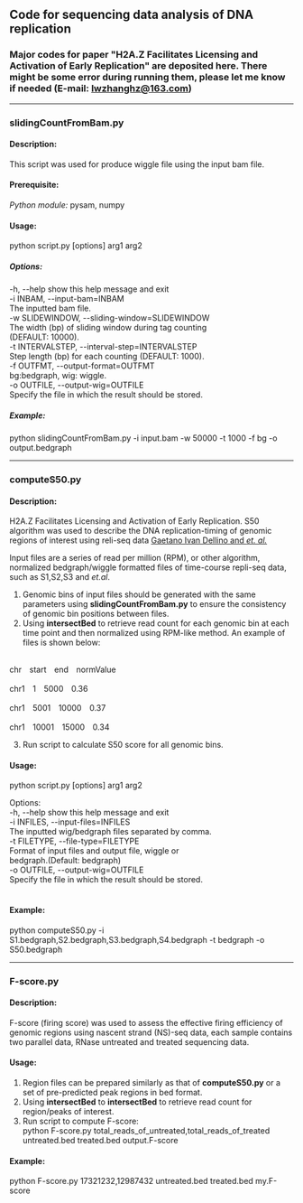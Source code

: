 ## Code for sequencing data analysis of DNA replication

### Major codes for paper "H2A.Z Facilitates Licensing and Activation of Early Replication" are deposited here. There might be some error during running them, please let me know if needed (E-mail: lwzhanghz@163.com)

---
### slidingCountFromBam.py
#### Description:
This script was used for produce wiggle file using the input bam file.
#### Prerequisite:
*Python module:* pysam, numpy
#### Usage:
python script.py [options] arg1 arg2

##### Options:
  -h, --help            show this help message and exit</br>
  -i INBAM, --input-bam=INBAM</br>
                        The inputted bam file.</br>
  -w SLIDEWINDOW, --sliding-window=SLIDEWINDOW</br>
                        The width (bp) of sliding window during tag counting</br>
                        (DEFAULT: 10000).</br>
  -t INTERVALSTEP, --interval-step=INTERVALSTEP</br>
                        Step length (bp) for each counting (DEFAULT: 1000).</br>
  -f OUTFMT, --output-format=OUTFMT</br>
                        bg:bedgraph, wig: wiggle.</br>
  -o OUTFILE, --output-wig=OUTFILE</br>
                        Specify the file in which the result should be stored.</br>
##### Example:</br>
python slidingCountFromBam.py -i input.bam -w 50000 -t 1000 -f bg -o output.bedgraph</br>

---
### computeS50.py</br>
#### Description:</br>
H2A.Z Facilitates Licensing and Activation of Early Replication. S50 algorithm was used to describe the DNA replication-timing of genomic regions of interest using reli-seq data [Gaetano Ivan Dellino and *et. al.*](https://www.ncbi.nlm.nih.gov/pmc/articles/PMC3530669/)

Input files are a series of read per million (RPM), or other algorithm, normalized bedgraph/wiggle formatted files of time-course repli-seq data, such as S1,S2,S3 and *et.al*.</br>
1. Genomic bins of input files should be generated with the same parameters using **slidingCountFromBam.py** to ensure the consistency of genomic bin positions between files.</br>
2. Using **intersectBed** to retrieve read count for each genomic bin at each time point and then normalized using RPM-like method. An example of files is shown below:</br>

</br>chr&emsp;start&emsp;end&emsp;normValue<br/>
</br>chr1&emsp;1&emsp;5000&emsp;0.36<br/>
</br>chr1&emsp;5001&emsp;10000&emsp;0.37<br/>
</br>chr1&emsp;10001&emsp;15000&emsp;0.34<br/>

3. Run script to calculate S50 score for all genomic bins.</br>

#### Usage:
python script.py [options] arg1 arg2

Options:</br>
  -h, --help            show this help message and exit</br>
  -i INFILES, --input-files=INFILES</br>
                        The inputted wig/bedgraph files separated by comma.</br>
  -t FILETYPE, --file-type=FILETYPE</br>
                        Format of input files and output file, wiggle or</br>
                        bedgraph.(Default: bedgraph)</br>
  -o OUTFILE, --output-wig=OUTFILE</br>
                        Specify the file in which the result should be stored.</br></br>

#### Example:
python computeS50.py -i S1.bedgraph,S2.bedgraph,S3.bedgraph,S4.bedgraph -t bedgraph -o S50.bedgraph

---
### F-score.py
#### Description:
F-score (firing score) was used to assess the effective firing efficiency of genomic regions using nascent strand (NS)-seq data, each sample contains two parallel data, RNase untreated and treated sequencing data.

#### Usage:
1. Region files can be prepared similarly as that of **computeS50.py** or a set of pre-predicted peak regions in bed format.</br>
2. Using **intersectBed** to **intersectBed** to retrieve read count for region/peaks of interest.</br>
3. Run script to compute F-score:</br>
   python F-score.py total_reads_of_untreated,total_reads_of_treated untreated.bed treated.bed output.F-score</br>
   
#### Example:
   python F-score.py 17321232,12987432 untreated.bed treated.bed my.F-score
   
